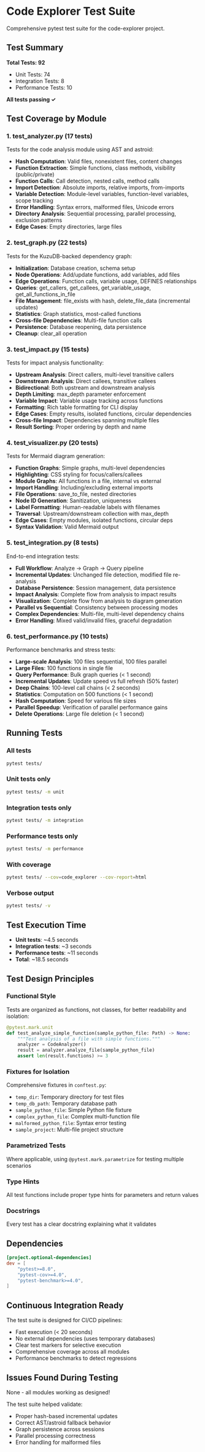 # Code Explorer Test Suite

Comprehensive pytest test suite for the code-explorer project.

## Test Summary

**Total Tests: 92**
- Unit Tests: 74
- Integration Tests: 8
- Performance Tests: 10

**All tests passing ✓**

## Test Coverage by Module

### 1. test_analyzer.py (17 tests)
Tests for the code analysis module using AST and astroid:

- **Hash Computation**: Valid files, nonexistent files, content changes
- **Function Extraction**: Simple functions, class methods, visibility (public/private)
- **Function Calls**: Call detection, nested calls, method calls
- **Import Detection**: Absolute imports, relative imports, from-imports
- **Variable Detection**: Module-level variables, function-level variables, scope tracking
- **Error Handling**: Syntax errors, malformed files, Unicode errors
- **Directory Analysis**: Sequential processing, parallel processing, exclusion patterns
- **Edge Cases**: Empty directories, large files

### 2. test_graph.py (22 tests)
Tests for the KuzuDB-backed dependency graph:

- **Initialization**: Database creation, schema setup
- **Node Operations**: Add/update functions, add variables, add files
- **Edge Operations**: Function calls, variable usage, DEFINES relationships
- **Queries**: get_callers, get_callees, get_variable_usage, get_all_functions_in_file
- **File Management**: file_exists with hash, delete_file_data (incremental updates)
- **Statistics**: Graph statistics, most-called functions
- **Cross-file Dependencies**: Multi-file function calls
- **Persistence**: Database reopening, data persistence
- **Cleanup**: clear_all operation

### 3. test_impact.py (15 tests)
Tests for impact analysis functionality:

- **Upstream Analysis**: Direct callers, multi-level transitive callers
- **Downstream Analysis**: Direct callees, transitive callees
- **Bidirectional**: Both upstream and downstream analysis
- **Depth Limiting**: max_depth parameter enforcement
- **Variable Impact**: Variable usage tracking across functions
- **Formatting**: Rich table formatting for CLI display
- **Edge Cases**: Empty results, isolated functions, circular dependencies
- **Cross-file Impact**: Dependencies spanning multiple files
- **Result Sorting**: Proper ordering by depth and name

### 4. test_visualizer.py (20 tests)
Tests for Mermaid diagram generation:

- **Function Graphs**: Simple graphs, multi-level dependencies
- **Highlighting**: CSS styling for focus/callers/callees
- **Module Graphs**: All functions in a file, internal vs external
- **Import Handling**: Including/excluding external imports
- **File Operations**: save_to_file, nested directories
- **Node ID Generation**: Sanitization, uniqueness
- **Label Formatting**: Human-readable labels with filenames
- **Traversal**: Upstream/downstream collection with max_depth
- **Edge Cases**: Empty modules, isolated functions, circular deps
- **Syntax Validation**: Valid Mermaid output

### 5. test_integration.py (8 tests)
End-to-end integration tests:

- **Full Workflow**: Analyze → Graph → Query pipeline
- **Incremental Updates**: Unchanged file detection, modified file re-analysis
- **Database Persistence**: Session management, data persistence
- **Impact Analysis**: Complete flow from analysis to impact results
- **Visualization**: Complete flow from analysis to diagram generation
- **Parallel vs Sequential**: Consistency between processing modes
- **Complex Dependencies**: Multi-file, multi-level dependency chains
- **Error Handling**: Mixed valid/invalid files, graceful degradation

### 6. test_performance.py (10 tests)
Performance benchmarks and stress tests:

- **Large-scale Analysis**: 100 files sequential, 100 files parallel
- **Large Files**: 100 functions in single file
- **Query Performance**: Bulk graph queries (< 1 second)
- **Incremental Updates**: Update speed vs full refresh (50% faster)
- **Deep Chains**: 100-level call chains (< 2 seconds)
- **Statistics**: Computation on 500 functions (< 1 second)
- **Hash Computation**: Speed for various file sizes
- **Parallel Speedup**: Verification of parallel performance gains
- **Delete Operations**: Large file deletion (< 1 second)

## Running Tests

### All tests
```bash
pytest tests/
```

### Unit tests only
```bash
pytest tests/ -m unit
```

### Integration tests only
```bash
pytest tests/ -m integration
```

### Performance tests only
```bash
pytest tests/ -m performance
```

### With coverage
```bash
pytest tests/ --cov=code_explorer --cov-report=html
```

### Verbose output
```bash
pytest tests/ -v
```

## Test Execution Time

- **Unit tests**: ~4.5 seconds
- **Integration tests**: ~3 seconds
- **Performance tests**: ~11 seconds
- **Total**: ~18.5 seconds

## Test Design Principles

### Functional Style
Tests are organized as functions, not classes, for better readability and isolation:

```python
@pytest.mark.unit
def test_analyze_simple_function(sample_python_file: Path) -> None:
    """Test analysis of a file with simple functions."""
    analyzer = CodeAnalyzer()
    result = analyzer.analyze_file(sample_python_file)
    assert len(result.functions) >= 3
```

### Fixtures for Isolation
Comprehensive fixtures in `conftest.py`:
- `temp_dir`: Temporary directory for test files
- `temp_db_path`: Temporary database path
- `sample_python_file`: Simple Python file fixture
- `complex_python_file`: Complex multi-function file
- `malformed_python_file`: Syntax error testing
- `sample_project`: Multi-file project structure

### Parametrized Tests
Where applicable, using `@pytest.mark.parametrize` for testing multiple scenarios

### Type Hints
All test functions include proper type hints for parameters and return values

### Docstrings
Every test has a clear docstring explaining what it validates

## Dependencies

```toml
[project.optional-dependencies]
dev = [
    "pytest>=8.0",
    "pytest-cov>=4.0",
    "pytest-benchmark>=4.0",
]
```

## Continuous Integration Ready

The test suite is designed for CI/CD pipelines:
- Fast execution (< 20 seconds)
- No external dependencies (uses temporary databases)
- Clear test markers for selective execution
- Comprehensive coverage across all modules
- Performance benchmarks to detect regressions

## Issues Found During Testing

None - all modules working as designed!

The test suite helped validate:
- Proper hash-based incremental updates
- Correct AST/astroid fallback behavior
- Graph persistence across sessions
- Parallel processing correctness
- Error handling for malformed files
